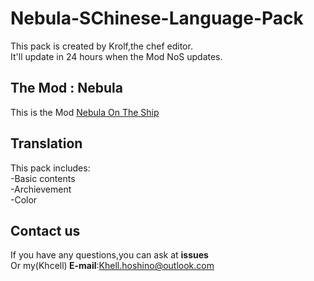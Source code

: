 # Nebula-SChinese-Language-Pack
This pack is created by Krolf,the chef editor.<br>It'll update in 24 hours when the Mod NoS updates.
## The Mod : Nebula 
This is the Mod [Nebula On The Ship](https://github.com/Dolly1016/Nebula)
## Translation
This pack includes:<br> -Basic contents<br> -Archievement<br> -Color
## Contact us
If you have any questions,you can ask at <b>issues</b><br>Or my(Khcell)<b> E-mail</b>:Khell.hoshino@outlook.com
